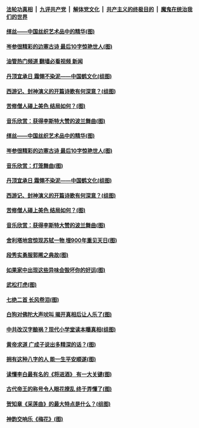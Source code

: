 ####  [法轮功真相](../../../../basic/blob/master/README.md?t=06251531) &nbsp;|&nbsp; [九评共产党](../../../../9ping.md/blob/master/README.md?t=06251531) &nbsp;|&nbsp; [解体党文化](../../../../jtdwh.md/blob/master/README.md?t=06251531)  &nbsp;|&nbsp; [共产主义的终极目的](../../../../gczydzjmd.md/blob/master/README.md?t=06251531) &nbsp;|&nbsp; [魔鬼在统治我们的世界](../../../../mgztzwmdsj.md/blob/master/README.md?t=06251531) 

#### [缂丝——中国丝织艺术品中的精华(图)](../pages/p7/1006411.md?t=06251531) 

#### [岑参很精彩的边塞古诗 最后10字惊艳世人(图)](../pages/p7/1001667.md?t=06251531) 

#### [油管热门频道 翻墙必看视频 新闻](http://45.76.130.85:81/youtube.html?06251531)

#### [丹顶宜承日 霜翎不染泥——中国鹤文化(组图)](../pages/p7/1008383.md?t=06251531) 

#### [西游记、封神演义的开篇诗歌有何深意？(组图)](../pages/p7/1008687.md?t=06251531) 

#### [苦修僧人碰上美色 结局如何？(图)](../pages/p7/1009729.md?t=06251531) 

#### [音乐欣赏：获得李斯特大赞的波兰舞曲(图)](../pages/p7/1009582.md?t=06251531) 

#### [缂丝——中国丝织艺术品中的精华(图)](../pages/p7/1006411.md?t=06251531) 

#### [岑参很精彩的边塞古诗 最后10字惊艳世人(图)](../pages/p7/1001667.md?t=06251531) 

#### [音乐欣赏：灯笼舞曲(图)](../pages/p7/1009624.md?t=06251531) 

#### [丹顶宜承日 霜翎不染泥——中国鹤文化(组图)](../pages/p7/1008383.md?t=06251531) 

#### [西游记、封神演义的开篇诗歌有何深意？(组图)](../pages/p7/1008687.md?t=06251531) 

#### [苦修僧人碰上美色 结局如何？(图)](../pages/p7/1009729.md?t=06251531) 

#### [音乐欣赏：获得李斯特大赞的波兰舞曲(图)](../pages/p7/1009582.md?t=06251531) 

#### [舍利塔地宫惊现苏轼一物 埋900年重见天日(图)](../pages/p7/1008917.md?t=06251531) 

#### [段秀实勇服郭晞之典故(图)](../pages/p7/1009835.md?t=06251531) 

#### [如果家中出现这些异味会毁坏你的好运(图)](../pages/p7/1008764.md?t=06251531) 

#### [武松打虎(图)](../pages/p7/1009627.md?t=06251531) 

#### [七绝二首 长风卷泪(图)](../pages/p7/1009799.md?t=06251531) 

#### [白狗对佛陀大声吠叫 揭开真相后让人乐了(图)](../pages/p7/1008588.md?t=06251531) 

#### [中共改汉字酿祸？现代小学堂读本曝真相(组图)](../pages/p7/1009321.md?t=06251531) 

#### [黄帝求道 广成子说出多精深的话？(图)](../pages/p7/1009726.md?t=06251531) 

#### [拥有这种八字的人 能一生平安顺遂(图)](../pages/p7/1004532.md?t=06251531) 

#### [读懂李白最有名的《将进酒》 有一大关键(图)](../pages/p7/1007136.md?t=06251531) 

#### [古代帝王的称号令人眼花撩乱 终于弄懂了(图)](../pages/p7/1008396.md?t=06251531) 

#### [贺知章《采莲曲》的最大特点是什么？(组图)](../pages/p7/1009284.md?t=06251531) 

#### [神韵交响乐《梅花》(图)](../pages/p7/1009570.md?t=06251531) 

<img src='http://gfw-breaker.win/goodnews/indexes/p7.md' width='0px' height='0px'/>
